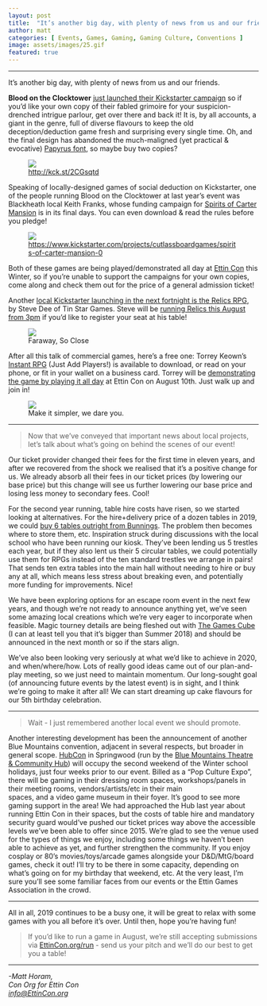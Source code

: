 ```yaml
---
layout: post
title:  "It’s another big day, with plenty of news from us and our friends."
author: matt
categories: [ Events, Games, Gaming, Gaming Culture, Conventions ]
image: assets/images/25.gif
featured: true
---
```


<section name="6c21" class="section section--body section--first"><div class="section-divider"><hr class="section-divider"></div><div class="section-content"><div class="section-inner sectionLayout--insetColumn">

<p name="1563" id="1563" class="graf graf--p graf-after--figure">It’s another big day, with plenty of news from us and our friends.</p><p name="c2ec" id="c2ec" class="graf graf--p graf-after--p"><strong class="markup--strong markup--p-strong">Blood on the Clocktower</strong> <a href="http://kck.st/2CGsqtd" data-href="http://kck.st/2CGsqtd" class="markup--anchor markup--p-anchor" rel="noopener" target="_blank">just launched their Kickstarter campaign</a> so if you’d like your own copy of their fabled grimoire for your suspicion-drenched intrigue parlour, get over there and back it! It is, by all accounts, a giant in the genre, full of diverse flavours to keep the old deception/deduction game fresh and surprising every single time. Oh, and the final design has abandoned the much-maligned (yet practical &amp; evocative) <a href="https://www.vulture.com/2018/10/a-year-after-snls-papyrus-sketch-avatar-picks-a-new-font.html" data-href="https://www.vulture.com/2018/10/a-year-after-snls-papyrus-sketch-avatar-picks-a-new-font.html" class="markup--anchor markup--p-anchor" rel="noopener" target="_blank">Papyrus font</a>, so maybe buy two copies?</p>

<figure name="8f87" id="8f87" class="graf graf--figure graf-after--p"><img class="graf-image" data-image-id="1*qBePOrq1BvjSe81KqpPRYg.png" data-width="680" data-height="414" src="/blog/assets/images/25b.png"><figcaption class="imageCaption"><a href="http://kck.st/2CGsqtd" data-href="http://kck.st/2CGsqtd" class="markup--anchor markup--figure-anchor" rel="nofollow noopener" target="_blank">http://kck.st/2CGsqtd</a></figcaption></figure>

<p name="4dd0" id="4dd0" class="graf graf--p graf-after--figure">Speaking of locally-designed games of social deduction on Kickstarter, one of the people running Blood on the Clocktower at last year’s event was Blackheath local Keith Franks, whose funding campaign for <a href="https://www.kickstarter.com/projects/cutlassboardgames/spirits-of-carter-mansion-0" data-href="https://www.kickstarter.com/projects/cutlassboardgames/spirits-of-carter-mansion-0" class="markup--anchor markup--p-anchor" rel="noopener" target="_blank">Spirits of Carter Mansion</a> is in its final days. You can even download &amp; read the rules before you pledge!</p>

<figure name="8add" id="8add" class="graf graf--figure graf-after--p"><img class="graf-image" data-image-id="1*U0ujzLqZOCQSeG0-w8rVJw.png" data-width="682" data-height="390" src="/blog/assets/images/25c.png"><figcaption class="imageCaption"><a href="https://www.kickstarter.com/projects/cutlassboardgames/spirits-of-carter-mansion-0" data-href="https://www.kickstarter.com/projects/cutlassboardgames/spirits-of-carter-mansion-0" class="markup--anchor markup--figure-anchor" rel="noopener" target="_blank">https://www.kickstarter.com/projects/cutlassboardgames/spirits-of-carter-mansion-0</a></figcaption></figure>

<p name="1dc0" id="1dc0" class="graf graf--p graf-after--figure">Both of these games are being played/demonstrated all day at <a href="https://EttinCon.org" data-href="https://EttinCon.org" class="markup--anchor markup--p-anchor" rel="noopener" target="_blank">Ettin Con</a> this Winter, so if you’re unable to support the campaigns for your own copies, come along and check them out for the price of a general admission ticket!</p><p name="675a" id="675a" class="graf graf--p graf-after--p">Another <a href="https://www.kickstarter.com/projects/stevedee/relics-a-game-of-angels/" data-href="https://www.kickstarter.com/projects/stevedee/relics-a-game-of-angels/" class="markup--anchor markup--p-anchor" rel="noopener" target="_blank">local Kickstarter launching in the next fortnight is the Relics RPG</a>, by Steve Dee of Tin Star Games. Steve will be <a href="https://EttinCon.org/#RELICS" data-href="https://EttinCon.org/#RELICS" class="markup--anchor markup--p-anchor" rel="noopener" target="_blank">running Relics this August from 3pm</a> if you’d like to register your seat at his table!</p>

<figure name="5eef" id="5eef" class="graf graf--figure graf-after--p"><img class="graf-image" data-image-id="1*Zb0JUk6u7rd_lGUeDQKB4Q.jpeg" data-width="1000" data-height="562" src="/blog/assets/images/25d.jpeg"><figcaption class="imageCaption">Faraway, So Close</figcaption></figure>

<p name="dfe4" id="dfe4" class="graf graf--p graf-after--figure">After all this talk of commercial games, here’s a free one: Torrey Keown’s <a href="https://wanderinggm.itch.io/instant-rpg" data-href="https://wanderinggm.itch.io/instant-rpg" class="markup--anchor markup--p-anchor" rel="noopener" target="_blank">Instant RPG</a> (Just Add Players!) is available to download, or read on your phone, or fit in your wallet on a business card. Torrey will be <a href="https://EttinCon.org/#INSTANT" data-href="https://EttinCon.org/#INSTANT" class="markup--anchor markup--p-anchor" rel="noopener" target="_blank">demonstrating the game by playing it all day</a> at Ettin Con on August 10th. Just walk up and join in!</p>

<figure name="7356" id="7356" class="graf graf--figure graf-after--p graf--trailing"><img class="graf-image" data-image-id="1*o8kgy0NQTkqc4_MMkhIRAQ.jpeg" data-width="1500" data-height="500" src="/blog/assets/images/25e.jpeg"><figcaption class="imageCaption">Make it simpler, we dare you.</figcaption></figure>

</div></div></section><section name="b5c4" class="section section--body"><div class="section-divider"><hr class="section-divider"></div><div class="section-content"><div class="section-inner sectionLayout--insetColumn"><blockquote name="635a" id="635a" class="graf graf--blockquote graf--leading">Now that we’ve conveyed that important news about local projects, let’s talk about what’s going on behind the scenes of our event!</blockquote><p name="1197" id="1197" class="graf graf--p graf-after--blockquote">Our ticket provider changed their fees for the first time in eleven years, and after we recovered from the shock we realised that it’s a positive change for us. We already absorb all their fees in our ticket prices (by lowering our base price) but this change will see us further lowering our base price and losing less money to secondary fees. Cool!</p><p name="4077" id="4077" class="graf graf--p graf-after--p">For the second year running, table hire costs have risen, so we started looking at alternatives. For the hire+delivery price of a dozen tables in 2019, we could <a href="https://www.bunnings.com.au/coleman-6ft-bi-fold-moulded-table_p3192385" data-href="https://www.bunnings.com.au/coleman-6ft-bi-fold-moulded-table_p3192385" class="markup--anchor markup--p-anchor" rel="noopener" target="_blank">buy 6 tables outright from Bunnings</a>. The problem then becomes where to store them, etc. Inspiration struck during discussions with the local school who have been running our kiosk. They’ve been lending us 5 trestles each year, but if they also lent us their 5 circular tables, we could potentially use them for RPGs instead of the ten standard trestles we arrange in pairs! That sends ten extra tables into the main hall without needing to hire or buy any at all, which means less stress about breaking even, and potentially more funding for improvements. Nice!</p><p name="63f5" id="63f5" class="graf graf--p graf-after--p">We have been exploring options for an escape room event in the next few years, and though we’re not ready to announce anything yet, we’ve seen some amazing local creations which we’re very eager to incorporate when feasible. Magic tourney details are being fleshed out with <a href="http://www.thegamescube.com/" data-href="http://www.thegamescube.com/" class="markup--anchor markup--p-anchor" rel="noopener" target="_blank">The Games Cube</a> (I can at least tell you that it’s bigger than Summer 2018) and should be announced in the next month or so if the stars align.</p><p name="f2c8" id="f2c8" class="graf graf--p graf-after--p graf--trailing">We’ve also been looking very seriously at what we’d like to achieve in 2020, and when/where/how. Lots of really good ideas came out of our plan-and-play meeting, so we just need to maintain momentum. Our long-sought goal (of announcing future events by the latest event) is in sight, and I think we’re going to make it after all! We can start dreaming up cake flavours for our 5th birthday celebration.</p></div></div></section><section name="93fb" class="section section--body"><div class="section-divider"><hr class="section-divider"></div><div class="section-content"><div class="section-inner sectionLayout--insetColumn"><blockquote name="b9e8" id="b9e8" class="graf graf--blockquote graf--leading">Wait - I just remembered another local event we should promote.</blockquote><p name="aba0" id="aba0" class="graf graf--p graf-after--blockquote graf--trailing">Another interesting development has been the announcement of another Blue Mountains convention, adjacent in several respects, but broader in general scope. <a href="https://www.hubcon.com.au/" data-href="https://www.hubcon.com.au/" class="markup--anchor markup--p-anchor" rel="noopener" target="_blank">HubCon</a> in Springwood (run by the <a href="https://bluemountainstheatreandhub.com.au" data-href="https://bluemountainstheatreandhub.com.au" class="markup--anchor markup--p-anchor" rel="noopener" target="_blank">Blue Mountains Theatre &amp; Community Hub</a>) will occupy the second weekend of the Winter school holidays, just four weeks prior to our event. Billed as a “Pop Culture Expo”, there will be gaming in their dressing room spaces, workshops/panels in their meeting rooms, vendors/artists/etc in their main spaces, and a video game museum in their foyer. It’s good to see more gaming support in the area! We had approached the Hub last year about running Ettin Con in their spaces, but the costs of table hire and mandatory security guard would’ve pushed our ticket prices way above the accessible levels we’ve been able to offer since 2015. We’re glad to see the venue used for the types of things we enjoy, including some things we haven’t been able to achieve as yet, and further strengthen the community. If you enjoy cosplay or 80’s movies/toys/arcade games alongside your D&amp;D/MtG/board games, check it out! I’ll try to be there in some capacity, depending on what’s going on for my birthday that weekend, etc. At the very least, I’m sure you’ll see some familiar faces from our events or the Ettin Games Association in the crowd.</p></div></div></section><section name="8c0c" class="section section--body"><div class="section-divider"><hr class="section-divider"></div><div class="section-content"><div class="section-inner sectionLayout--insetColumn"><p name="c6f8" id="c6f8" class="graf graf--p graf--leading">All in all, 2019 continues to be a busy one, it will be great to relax with some games with you all before it’s over. Until then, hope you’re having fun!</p><blockquote name="a6ba" id="a6ba" class="graf graf--blockquote graf-after--p graf--trailing">If you’d like to run a game in August, we’re still accepting submissions via <a href="https://EttinCon.org/run" data-href="https://EttinCon.org/run" class="markup--anchor markup--blockquote-anchor" rel="noopener" target="_blank">EttinCon.org/run</a> - send us your pitch and we’ll do our best to get you a table!</blockquote></div></div></section><section name="0ad4" class="section section--body section--last"><div class="section-divider"><hr class="section-divider"></div><div class="section-content"><div class="section-inner sectionLayout--insetColumn"><p name="d9e0" id="d9e0" class="graf graf--p graf--leading graf--trailing"><em class="markup--em markup--p-em">-Matt Horam,<br>Con Org for Ettin Con<br></em><a href="mailto:info@EttinCon.org" data-href="mailto:info@EttinCon.org" class="markup--anchor markup--p-anchor" target="_blank"><em class="markup--em markup--p-em">info@EttinCon.org</em></a></p></div></div></section>